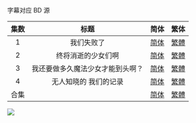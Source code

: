 字幕对应 BD 源


| 集数 |               标题               |                             简体                             |                             繁体                             |
| :--: | :------------------------------: | :----------------------------------------------------------: | :----------------------------------------------------------: |
|  1   |            我们失败了            | [简体](https://raw.githubusercontent.com/SweetSub/SweetSub/master/Archive/Magia%20Record%20S3/%5BSweetSub%26EnkanRec%5D%20Magia%20Record%20Final%20Season%20-%2001.chs.ass) | [繁體](https://raw.githubusercontent.com/SweetSub/SweetSub/master/Archive/Magia%20Record%20S3/%5BSweetSub%26EnkanRec%5D%20Magia%20Record%20Final%20Season%20-%2001.cht.ass) |
|  2   |        终将消逝的少女们啊        | [简体](https://raw.githubusercontent.com/SweetSub/SweetSub/master/Archive/Magia%20Record%20S3/%5BSweetSub%26EnkanRec%5D%20Magia%20Record%20Final%20Season%20-%2002.chs.ass) | [繁體](https://raw.githubusercontent.com/SweetSub/SweetSub/master/Archive/Magia%20Record%20S3/%5BSweetSub%26EnkanRec%5D%20Magia%20Record%20Final%20Season%20-%2002.cht.ass) |
|  3   | 我还要做多久魔法少女才能到头啊？ | [简体](https://raw.githubusercontent.com/SweetSub/SweetSub/master/Archive/Magia%20Record%20S3/%5BSweetSub%26EnkanRec%5D%20Magia%20Record%20Final%20Season%20-%2003.chs.ass) | [繁體](https://raw.githubusercontent.com/SweetSub/SweetSub/master/Archive/Magia%20Record%20S3/%5BSweetSub%26EnkanRec%5D%20Magia%20Record%20Final%20Season%20-%2003.cht.ass) |
|  4   |      无人知晓的  我们的记录      | [简体](https://raw.githubusercontent.com/SweetSub/SweetSub/master/Archive/Magia%20Record%20S3/%5BSweetSub%26EnkanRec%5D%20Magia%20Record%20Final%20Season%20-%2004.chs.ass) | [繁體](https://raw.githubusercontent.com/SweetSub/SweetSub/master/Archive/Magia%20Record%20S3/%5BSweetSub%26EnkanRec%5D%20Magia%20Record%20Final%20Season%20-%2004.cht.ass) |
| 合集 |                                | [简体](https://raw.githubusercontent.com/SweetSub/SweetSub/master/Archive/Magia%20Record%20S3/%5BSweetSub%26EnkanRec%5D%20Magia%20Record%20Final%20Season.chs.zip) | [繁體](https://raw.githubusercontent.com/SweetSub/SweetSub/master/Archive/Magia%20Record%20S3/%5BSweetSub%26EnkanRec%5D%20Magia%20Record%20Final%20Season.cht.zip) |


![](https://p.sda1.dev/5/4f24e7e1db023022bf1779e59bc880c9/MagiaRecordS3.jpg)